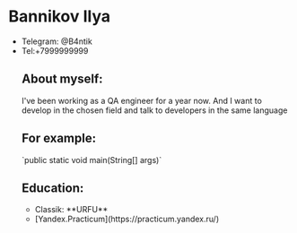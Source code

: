 <body>
<h1>Bannikov Ilya</h1>
<ul>
<li>Telegram: @B4ntik</li>
<li>Tel:+7999999999</li>
<h2>About myself:</h2>
I've been working as a QA engineer for a year now. And I want to develop in the chosen field and talk to developers in the same language
<h2>For example:</h2>
`public static void main(String[] args)`
<h2>Education:</h2>
<ul>
   <li> Classik: **URFU**</li>
   <li>[Yandex.Practicum](https://practicum.yandex.ru/)</li>
</body>